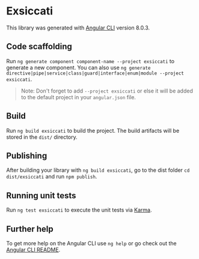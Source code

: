 # Exsiccati

This library was generated with [Angular CLI](https://github.com/angular/angular-cli) version 8.0.3.

## Code scaffolding

Run `ng generate component component-name --project exsiccati` to generate a new component. You can also use `ng generate directive|pipe|service|class|guard|interface|enum|module --project exsiccati`.
> Note: Don't forget to add `--project exsiccati` or else it will be added to the default project in your `angular.json` file. 

## Build

Run `ng build exsiccati` to build the project. The build artifacts will be stored in the `dist/` directory.

## Publishing

After building your library with `ng build exsiccati`, go to the dist folder `cd dist/exsiccati` and run `npm publish`.

## Running unit tests

Run `ng test exsiccati` to execute the unit tests via [Karma](https://karma-runner.github.io).

## Further help

To get more help on the Angular CLI use `ng help` or go check out the [Angular CLI README](https://github.com/angular/angular-cli/blob/master/README.md).
